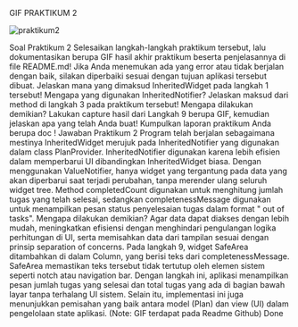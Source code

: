 
GIF PRAKTIKUM 2

![praktikum2](https://github.com/user-attachments/assets/b9b5590f-7929-49ce-9dc3-ed19143b5869)

Soal Praktikum 2
Selesaikan langkah-langkah praktikum tersebut, lalu dokumentasikan berupa GIF hasil akhir praktikum beserta penjelasannya di file README.md! Jika Anda menemukan ada yang error atau tidak berjalan dengan baik, silakan diperbaiki sesuai dengan tujuan aplikasi tersebut dibuat.
Jelaskan mana yang dimaksud InheritedWidget pada langkah 1 tersebut! Mengapa yang digunakan InheritedNotifier?
Jelaskan maksud dari method di langkah 3 pada praktikum tersebut! Mengapa dilakukan demikian?
Lakukan capture hasil dari Langkah 9 berupa GIF, kemudian jelaskan apa yang telah Anda buat!
Kumpulkan laporan praktikum Anda berupa doc !
Jawaban Praktikum 2
Program telah berjalan sebagaimana mestinya
InheritedWidget merujuk pada InheritedNotifier<ValueNotifier> yang digunakan dalam class PlanProvider. InheritedNotifier digunakan karena lebih efisien dalam memperbarui UI dibandingkan InheritedWidget biasa. Dengan menggunakan ValueNotifier, hanya widget yang tergantung pada data yang akan diperbarui saat terjadi perubahan, tanpa merender ulang seluruh widget tree.
Method completedCount digunakan untuk menghitung jumlah tugas yang telah selesai, sedangkan completenessMessage digunakan untuk menampilkan pesan status penyelesaian tugas dalam format " out of tasks". Mengapa dilakukan demikian? Agar data dapat diakses dengan lebih mudah, meningkatkan efisiensi dengan menghindari pengulangan logika perhitungan di UI, serta memisahkan data dari tampilan sesuai dengan prinsip separation of concerns.
Pada langkah 9, widget SafeArea ditambahkan di dalam Column, yang berisi teks dari completenessMessage. SafeArea memastikan teks tersebut tidak tertutup oleh elemen sistem seperti notch atau navigation bar. Dengan langkah ini, aplikasi menampilkan pesan jumlah tugas yang selesai dan total tugas yang ada di bagian bawah layar tanpa terhalang UI sistem. Selain itu, implementasi ini juga menunjukkan pemisahan yang baik antara model (Plan) dan view (UI) dalam pengelolaan state aplikasi. (Note: GIF terdapat pada Readme Github)
Done

